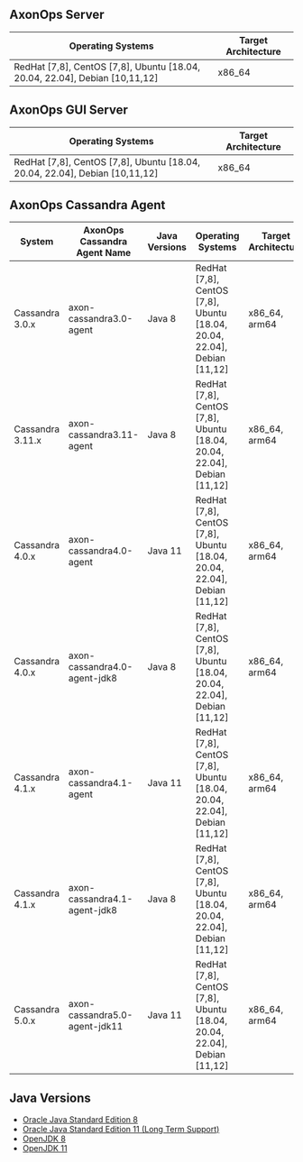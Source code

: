 
## AxonOps Server
| Operating Systems                                                           | Target Architecture |
|-----------------------------------------------------------------------------|---------------------|
| RedHat [7,8], CentOS [7,8], Ubuntu [18.04, 20.04, 22.04], Debian [10,11,12] | x86_64              |

## AxonOps GUI Server
| Operating Systems                                                           | Target Architecture |
|-----------------------------------------------------------------------------|---------------------|
| RedHat [7,8], CentOS [7,8], Ubuntu [18.04, 20.04, 22.04], Debian [10,11,12] | x86_64              |

## AxonOps Cassandra Agent
| System           | AxonOps Cassandra Agent Name    | Java Versions   |Operating Systems                                                         | Target Architecture |
|------------------|---------------------------------|-----------------|--------------------------------------------------------------------------|---------------------|
| Cassandra 3.0.x  | axon-cassandra3.0-agent                             | Java 8          | RedHat [7,8], CentOS [7,8], Ubuntu [18.04, 20.04, 22.04], Debian [11,12] | x86_64, arm64       |
| Cassandra 3.11.x | axon-cassandra3.11-agent                            | Java 8          | RedHat [7,8], CentOS [7,8], Ubuntu [18.04, 20.04, 22.04], Debian [11,12] | x86_64, arm64       |
| Cassandra 4.0.x  | axon-cassandra4.0-agent                             | Java 11 | RedHat [7,8], CentOS [7,8], Ubuntu [18.04, 20.04, 22.04], Debian [11,12] | x86_64, arm64       |
| Cassandra 4.0.x  | axon-cassandra4.0-agent-jdk8                             | Java 8 | RedHat [7,8], CentOS [7,8], Ubuntu [18.04, 20.04, 22.04], Debian [11,12] | x86_64, arm64       |
| Cassandra 4.1.x  | axon-cassandra4.1-agent                             | Java 11 | RedHat [7,8], CentOS [7,8], Ubuntu [18.04, 20.04, 22.04], Debian [11,12] | x86_64, arm64       |
| Cassandra 4.1.x  | axon-cassandra4.1-agent-jdk8                             | Java 8 | RedHat [7,8], CentOS [7,8], Ubuntu [18.04, 20.04, 22.04], Debian [11,12] | x86_64, arm64       |
| Cassandra 5.0.x  | axon-cassandra5.0-agent-jdk11                             | Java 11 | RedHat [7,8], CentOS [7,8], Ubuntu [18.04, 20.04, 22.04], Debian [11,12] | x86_64, arm64       |

## Java Versions

* [Oracle Java Standard Edition 8 ](https://www.java.com/en/download/manual.jsp)
* [Oracle Java Standard Edition 11 (Long Term Support)](https://www.oracle.com/java/technologies/downloads/)
* [OpenJDK 8](https://openjdk.org/install/)
* [OpenJDK 11](https://jdk.java.net/)
